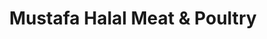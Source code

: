 ---
title: "Mustafa Halal Meat & Poultry"
url: /birmingham/mustafa-halal-meat-und-poultry/
shop: Metzgerei
---
